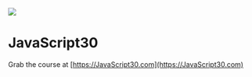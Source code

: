 ![](https://javascript30.com/images/JS3-social-share.png)

# JavaScript30

Grab the course at [https://JavaScript30.com](https://JavaScript30.com)